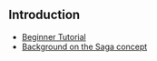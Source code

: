 ## Introduction

* [Beginner Tutorial](BeginnerTutorial.md)
* [Background on the Saga concept](SagaBackground.md)
